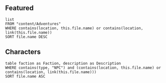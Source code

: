 ## Featured
```dataview
list
FROM "content/Adventures"
WHERE contains(location, this.file.name) or contains(location, link(this.file.name))
SORT file.name DESC
```
## Characters
```dataview
table faction as Faction, description as Description
WHERE contains(type, "NPC") and (contains(location, this.file.name) or contains(location, link(this.file.name)))
SORT file.name ASC
```
